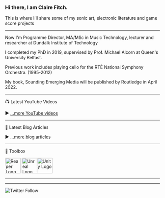 ### Hi there, I am Claire Fitch. 

This is where I'll share some of my sonic art, electronic literature and game score projects


---


Now I'm Programme Director, MA/MSc in Music Technology, lecturer and researcher at Dundalk Institute of Technology



I completed my PhD in 2019, supervised by Prof. Michael Alcorn at Queen's University Belfast.

Previous work includes playing cello for the RTÉ National Symphony Orchestra. (1995-2012)


My book, Sounding Emerging Media will be published by Routledge in April 2022. 

---

📺 Latest YouTube Videos

<!-- YOUTUBE-VIDEOS-LIST:START -->
<!-- YOUTUBE-VIDEOS-LIST:END -->


▶ [...more YouTube videos](https://www.youtube.com/channel/UCvAuMBbFlkFRf77hqLWBL9Q)

---

📘 Latest Blog Articles

<!-- BLOG-POST-LIST:START -->
<!-- BLOG-POST-LIST:END -->

▶ [...more blog articles](https://clairefitch.wordpress.com)



---

🧰 Toolbox

<img src="https://www.reaper.fm/v5img/logo.jpg" alt="Reaper Logo" width="50" height="50"/> <img src="https://cdn.worldvectorlogo.com/logos/unreal-1.svg" alt="Unreal Logo" width="50" height="50"/><img src="https://cdn.worldvectorlogo.com/logos/unity-69.svg" alt="Unity Logo" width="50" height="50"/>

---


---



![Twitter Follow](https://img.shields.io/twitter/follow/ambiencellist?style=social)
